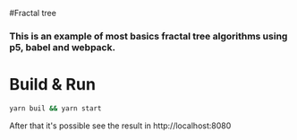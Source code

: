 #Fractal tree

### This is an example of most basics fractal tree algorithms using p5, babel and webpack.

# Build & Run

```sh
yarn buil && yarn start
```

After that it's possible see the result in http://localhost:8080